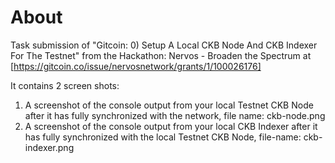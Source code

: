 # About

Task submission of "Gitcoin: 0) Setup A Local CKB Node And CKB Indexer For The Testnet" from the Hackathon: Nervos - Broaden the Spectrum at [https://gitcoin.co/issue/nervosnetwork/grants/1/100026176]

It contains 2 screen shots:

1. A screenshot of the console output from your local Testnet CKB Node after it has fully synchronized with the network, file name: ckb-node.png
2. A screenshot of the console output from your local CKB Indexer after it has fully synchronized with the local Testnet CKB Node, file-name: ckb-indexer.png
